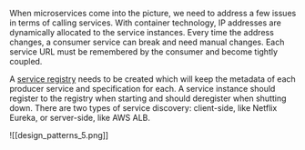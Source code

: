 When microservices come into the picture, we need to address a few issues in terms of calling services. With container technology, IP addresses are dynamically allocated to the service instances. Every time the address changes, a consumer service can break and need manual changes. Each service URL must be remembered by the consumer and become tightly coupled.

A [service registry](https://www.dineshonjava.com/microservices-with-spring-boot/) needs to be created which will keep the metadata of each producer service and specification for each. A service instance should register to the registry when starting and should deregister when shutting down. There are two types of service discovery: client-side, like Netflix Eureka, or server-side, like AWS ALB.

![[design_patterns_5.png]]
